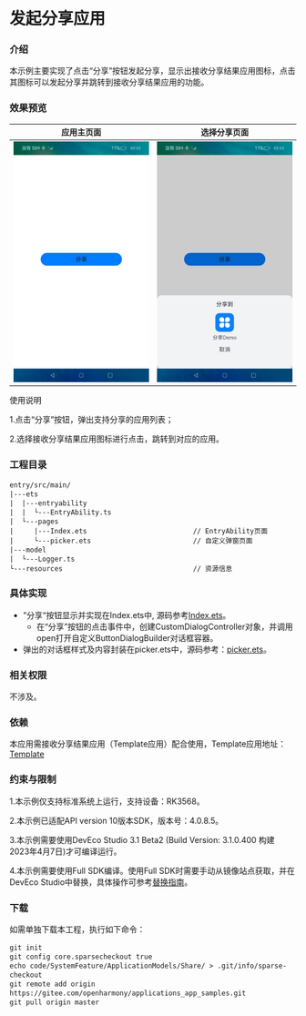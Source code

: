 # 发起分享应用

### 介绍

本示例主要实现了点击“分享”按钮发起分享，显示出接收分享结果应用图标，点击其图标可以发起分享并跳转到接收分享结果应用的功能。

### 效果预览

| 应用主页面                                                                 | 选择分享页面 |
|-----------------------------------------------------------------------| ------- |
| ![shareMain](./screenshots/zh/shareMain.jpeg) | ![sharePopup](./screenshots/zh/sharePopup.jpeg) |

使用说明

1.点击“分享”按钮，弹出支持分享的应用列表；

2.选择接收分享结果应用图标进行点击，跳转到对应的应用。

### 工程目录

```
entry/src/main/
|---ets
|  |---entryability
|  |  └---EntryAbility.ts
|  └---pages
|     |---Index.ets                          // EntryAbility页面
|     └---picker.ets                         // 自定义弹窗页面
|---model
|  └---Logger.ts
└---resources                                // 资源信息
```

### 具体实现

- ”分享“按钮显示并实现在Index.ets中,  源码参考[Index.ets](./entry/src/main/ets/pages/Index.ets)。
  - 在“分享”按钮的点击事件中，创建CustomDialogController对象，并调用open打开自定义ButtonDialogBuilder对话框容器。
- 弹出的对话框样式及内容封装在picker.ets中，源码参考：[picker.ets](./entry/src/main/ets/pages/picker.ets)。

### 相关权限

不涉及。

### 依赖

本应用需接收分享结果应用（Template应用）配合使用，Template应用地址：[Template](../../ApplicationModels/Template/)

### 约束与限制

1.本示例仅支持标准系统上运行，支持设备：RK3568。

2.本示例已适配API version 10版本SDK，版本号：4.0.8.5。

3.本示例需要使用DevEco Studio 3.1 Beta2 (Build Version: 3.1.0.400 构建 2023年4月7日)才可编译运行。

4.本示例需要使用Full SDK编译。使用Full SDK时需要手动从镜像站点获取，并在DevEco Studio中替换，具体操作可参考[替换指南](https://docs.openharmony.cn/pages/v3.2/zh-cn/application-dev/quick-start/full-sdk-switch-guide.md/)。

### 下载

如需单独下载本工程，执行如下命令：
```
git init
git config core.sparsecheckout true
echo code/SystemFeature/ApplicationModels/Share/ > .git/info/sparse-checkout
git remote add origin https://gitee.com/openharmony/applications_app_samples.git
git pull origin master
```